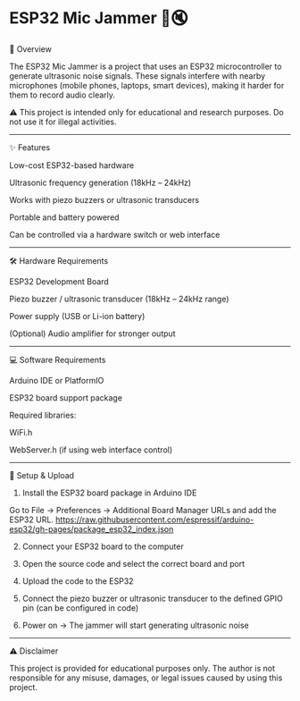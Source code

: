 # ESP32 Mic Jammer 🎤🔇

📌 Overview

The ESP32 Mic Jammer is a project that uses an ESP32 microcontroller to generate ultrasonic noise signals. These signals interfere with nearby microphones (mobile phones, laptops, smart devices), making it harder for them to record audio clearly.

⚠️ This project is intended only for educational and research purposes. Do not use it for illegal activities.


---

✨ Features

Low-cost ESP32-based hardware

Ultrasonic frequency generation (18kHz – 24kHz)

Works with piezo buzzers or ultrasonic transducers

Portable and battery powered

Can be controlled via a hardware switch or web interface



---

🛠️ Hardware Requirements

ESP32 Development Board

Piezo buzzer / ultrasonic transducer (18kHz – 24kHz range)

Power supply (USB or Li-ion battery)

(Optional) Audio amplifier for stronger output



---

💻 Software Requirements

Arduino IDE or PlatformIO

ESP32 board support package

Required libraries:

WiFi.h

WebServer.h (if using web interface control)




---

🚀 Setup & Upload

1. Install the ESP32 board package in Arduino IDE

Go to File → Preferences → Additional Board Manager URLs and add the ESP32 URL.  https://raw.githubusercontent.com/espressif/arduino-esp32/gh-pages/package_esp32_index.json



2. Connect your ESP32 board to the computer


3. Open the source code and select the correct board and port


4. Upload the code to the ESP32


5. Connect the piezo buzzer or ultrasonic transducer to the defined GPIO pin (can be configured in code)


6. Power on → The jammer will start generating ultrasonic noise




---

⚠️ Disclaimer

This project is provided for educational purposes only. The author is not responsible for any misuse, damages, or legal issues caused by using this project.

